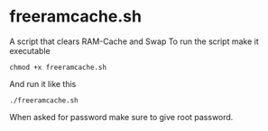 # freeramcache.sh
A script that clears RAM-Cache and Swap
To run the script make it executable
```
chmod +x freeramcache.sh
```
And run it like this
```
./freeramcache.sh
```
When asked for password make sure to give root password.
